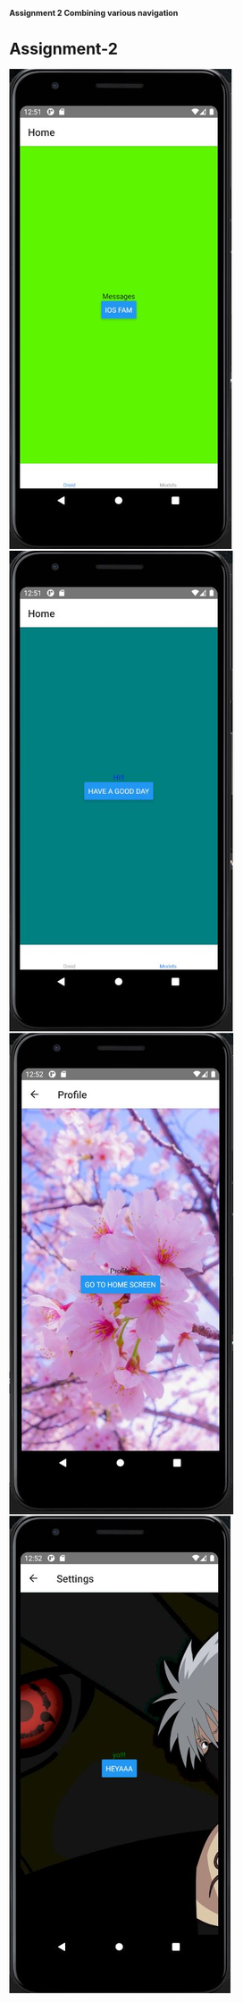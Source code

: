 <B>Assignment 2 Combining various navigation </B>
# Assignment-2
![Screenshot](1.JPG)
![Screenshot](2.JPG)
![Screenshot](3.JPG)
![Screenshot](4.JPG)
